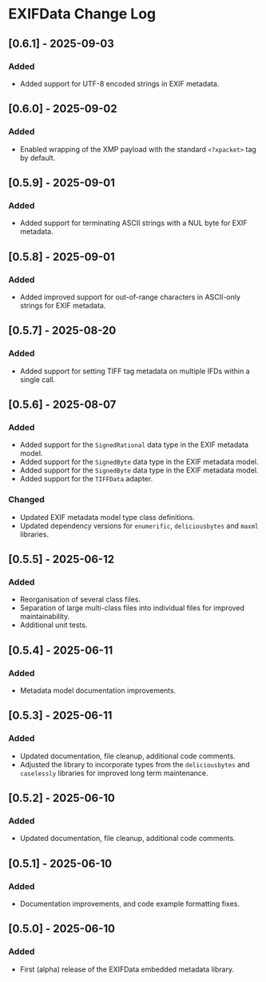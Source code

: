 # EXIFData Change Log

## [0.6.1] - 2025-09-03
### Added
- Added support for UTF-8 encoded strings in EXIF metadata.

## [0.6.0] - 2025-09-02
### Added
- Enabled wrapping of the XMP payload with the standard `<?xpacket>` tag by default.

## [0.5.9] - 2025-09-01
### Added
- Added support for terminating ASCII strings with a NUL byte for EXIF metadata.

## [0.5.8] - 2025-09-01
### Added
- Added improved support for out-of-range characters in ASCII-only strings for EXIF metadata.

## [0.5.7] - 2025-08-20
### Added
- Added support for setting TIFF tag metadata on multiple IFDs within a single call.

## [0.5.6] - 2025-08-07
### Added
- Added support for the `SignedRational` data type in the EXIF metadata model.
- Added support for the `SignedByte` data type in the EXIF metadata model.
- Added support for the `SignedByte` data type in the EXIF metadata model.
- Added support for the `TIFFData` adapter.

### Changed
- Updated EXIF metadata model type class definitions.
- Updated dependency versions for `enumerific`, `deliciousbytes` and `maxml` libraries.

## [0.5.5] - 2025-06-12
### Added
- Reorganisation of several class files.
- Separation of large multi-class files into individual files for improved maintainability.
- Additional unit tests.

## [0.5.4] - 2025-06-11
### Added
- Metadata model documentation improvements.

## [0.5.3] - 2025-06-11
### Added
- Updated documentation, file cleanup, additional code comments.
- Adjusted the library to incorporate types from the `deliciousbytes` and `caselessly` libraries for improved long term maintenance.

## [0.5.2] - 2025-06-10
### Added
- Updated documentation, file cleanup, additional code comments.

## [0.5.1] - 2025-06-10
### Added
- Documentation improvements, and code example formatting fixes.

## [0.5.0] - 2025-06-10
### Added
- First (alpha) release of the EXIFData embedded metadata library.